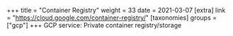 +++
title = "Container Registry"
weight = 33
date = 2021-03-07
[extra]
link = "https://cloud.google.com/container-registry/"
[taxonomies]
groups = ["gcp"]
+++
GCP service: Private container registry/storage


